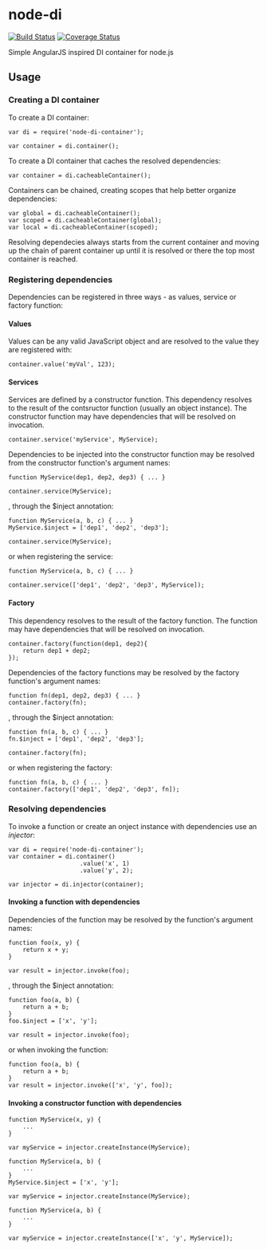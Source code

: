 # node-di 

[![Build Status](https://travis-ci.org/svstanev/node-di.svg?branch=master)](https://travis-ci.org/svstanev/node-di) 
[![Coverage Status](https://coveralls.io/repos/svstanev/node-di/badge.svg?branch=master&service=github)](https://coveralls.io/github/svstanev/node-di?branch=master)

Simple AngularJS inspired DI container for node.js

## Usage

### Creating a DI container

To create a DI container:

```
var di = require('node-di-container');

var container = di.container();
```

To create a DI container that caches the resolved dependencies:

```
var container = di.cacheableContainer();
```

Containers can be chained, creating scopes that help better organize dependencies:
```
var global = di.cacheableContainer();
var scoped = di.cacheableContainer(global);
var local = di.cacheableContainer(scoped);
```

Resolving dependecies always starts from the current container and moving up the chain of parent container up until it is resolved or there the top most container is reached.

### Registering dependencies
Dependencies can be registered in three ways - as values, service or factory function:

#### Values
Values can be any valid JavaScript object and are resolved to the value they are registered with:

```
container.value('myVal', 123);
```

#### Services
Services are defined by a constructor function. This dependency resolves to the result of the contsructor function (usually an object instance). The constructor function may have dependencies that will be resolved on invocation.
```
container.service('myService', MyService);
```

Dependencies to be injected into the constructor function may be resolved from the constructor function's argument names:
```
function MyService(dep1, dep2, dep3) { ... }

container.service(MyService);
```

, through the $inject annotation:

```
function MyService(a, b, c) { ... }
MyService.$inject = ['dep1', 'dep2', 'dep3'];

container.service(MyService);
```

or when registering the service:
```
function MyService(a, b, c) { ... }

container.service(['dep1', 'dep2', 'dep3', MyService]);
```

#### Factory
This dependency resolves to the result of the factory function. The function may have dependencies that will be resolved on invocation.
```
container.factory(function(dep1, dep2){
    return dep1 + dep2;
});
```

Dependencies of the factory functions may be resolved by the factory function's argument names:

```
function fn(dep1, dep2, dep3) { ... }
container.factory(fn);
```

, through the $inject annotation: 

```
function fn(a, b, c) { ... }
fn.$inject = ['dep1', 'dep2', 'dep3'];

container.factory(fn);
```

or when registering the factory:

```
function fn(a, b, c) { ... }
container.factory(['dep1', 'dep2', 'dep3', fn]);
```

### Resolving dependencies
To invoke a function or create an onject instance with dependencies use an *injector*:
```
var di = require('node-di-container');
var container = di.container()
                    .value('x', 1)
                    .value('y', 2);
                     
var injector = di.injector(container);
```

#### Invoking a function with dependencies
Dependencies of the function may be resolved by the function's argument names:

```
function foo(x, y) {
    return x + y;
}

var result = injector.invoke(foo);
```

, through the $inject annotation:

```
function foo(a, b) {
    return a + b;
}
foo.$inject = ['x', 'y'];

var result = injector.invoke(foo);

```

or when invoking the function:

```
function foo(a, b) {
    return a + b;
}
var result = injector.invoke(['x', 'y', foo]);
```

#### Invoking a constructor function with dependencies

```
function MyService(x, y) {
    ...
}

var myService = injector.createInstance(MyService);
```

```
function MyService(a, b) {
    ...
}
MyService.$inject = ['x', 'y'];

var myService = injector.createInstance(MyService);
```

```
function MyService(a, b) {
    ...
}

var myService = injector.createInstance(['x', 'y', MyService]);
```
